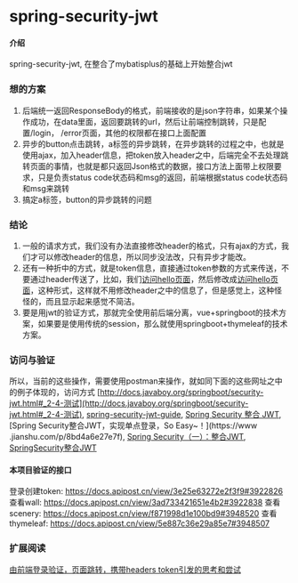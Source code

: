 # spring-security-jwt

#### 介绍
spring-security-jwt, 在整合了mybatisplus的基础上开始整合jwt


### 想的方案
1. 后端统一返回ResponseBody的格式，前端接收的是json字符串，如果某个操作成功，在data里面，返回要跳转的url，然后让前端控制跳转，只是配置/login， /error页面，其他的权限都在接口上面配置
2. 异步的button点击跳转，a标签的异步跳转，在异步跳转的过程之中，也就是使用ajax，加入header信息，把token放入header之中，后端完全不去处理跳转页面的事情，也就是都只返回Json格式的数据，接口方法上面带上权限要求，只是负责status code状态码和msg的返回，前端根据status code状态码和msg来跳转
3. 搞定a标签，button的异步跳转的问题


### 结论
1. 一般的请求方式，我们没有办法直接修改header的格式，只有ajax的方式，我们才可以修改header的信息，所以同步没法改，只有异步才能改。
2. 还有一种折中的方式，就是token信息，直接通过token参数的方式来传送，不要通过header传送了，比如，我们<a href="/hello">访问hello页面</a>，然后修改成<a href="/hello?token
=xxxxxx">访问hello页面</a>，这种形式，这样就不用修改header之中的信息了，但是感觉上，这种怪怪的，而且显示起来感觉不简洁。
3. 要是用jwt的验证方式，那就完全使用前后端分离，vue+springboot的技术方案，如果要是使用传统的session，那么就使用springboot+thymeleaf的技术方案。


### 访问与验证
所以，当前的这些操作，需要使用postman来操作，就如同下面的这些网址之中的例子体现的，访问方式
[http://docs.javaboy.org/springboot/security-jwt.html#_2-4-测试](http://docs.javaboy.org/springboot/security-jwt.html#_2-4-测试), 
[spring-security-jwt-guide](https://github.com/Snailclimb/spring-security-jwt-guide/), 
[Spring Security 整合 JWT](https://www.jianshu.com/p/57e50b2b1144), [Spring Security整合JWT，实现单点登录，So Easy~！](https://www
.jianshu.com/p/8bd4a6e27e7f), [Spring Security（一）：整合JWT](https://juejin.cn/post/6844903753074606087), 
[SpringSecurity整合JWT](https://www.cnblogs.com/hujunzheng/p/10287250.html)
#### 本项目验证的接口
登录创建token: https://docs.apipost.cn/view/3e25e63272e2f3f9#3922826
查看wall: https://docs.apipost.cn/view/3ad733421651e4b2#3922838
查看scenery: https://docs.apipost.cn/view/f871998d1e100bd9#3948520
查看thymeleaf: https://docs.apipost.cn/view/5e887c36e29a85e7#3948507


### 扩展阅读
[由前端登录验证，页面跳转，携带headers token引发的思考和尝试](https://www.cnblogs.com/southday/p/10885235.html)